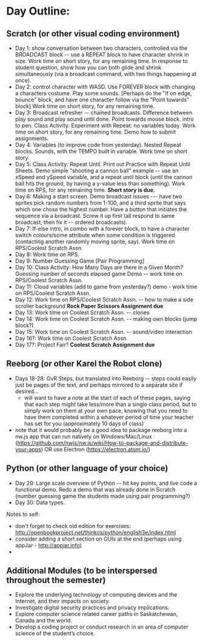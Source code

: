 # Day Outline:

## Scratch (or other visual coding environment)
- Day 1: show conversation between two characters, controlled via the BROADCAST block -- use a REPEAT block to have character shrink in size. Work time on short story, for any remaining time. In response to student question, show how you can both glide and shrink simultaneously (via a broadcast command, with two things happening at once).
- Day 2: control character with WASD. Use FOREVER block with changing a characters costume. Play some sounds. [Perhaps do the "if on edge, bounce" block, and have one character follow via the "Point towards" block] Work time on short story, for any remaining time.
- Day 3: Broadcast refresher -- chained broadcasts. Difference between play sound and play sound until done. Point towards mouse block. intro to pen. Class Activity: Experiment with Repeat: no variables today. Work time on short story, for any remaining time. Demo how to submit assignments.
- Day 4: Variables (to improve code from yesterday). Nested Repeat blocks. Sounds, with the TEMPO built in variable. Work time on short story.
- Day 5: Class Activity: Repeat Until. Print out Practice with Repeat Until Sheets. Demo simple "shooting a cannon ball" example -- use an xSpeed and ySpeed variable, and a repeat until block (until the cannon ball hits the ground, by having a y-value less than something).  Work time on RPS, for any remaining time.  **Short story is due.**
- Day 6: Making a start screen. Demo broadcast issues --- have two sprites pick random numbers from 1-100, and a third sprite that says which one chose the highest number. Have a button that initiates the sequence via a broadcast. Screw it up first (all respond to same broadcast, then fix it -- ordered broadcasts). 
- Day 7: If-else intro, in combo with a forever block, to have a character switch colours/some attribute when some condition is triggered (contacting another randomly moving sprite, say). Work time on RPS/Coolest Scratch Assn.
- Day 8: Work time on RPS.
- Day 9: Number Guessing Game [Pair Programming] 
- Day 10: Class Activity: How Many Days are there in a Given Month? Guessing number of seconds elapsed game Demo -- work time on RPS/Coolest Scratch Assn.
- Day 11: Cloud variables (add to game from yesterday?) demo - work time on RPS/Coolest Scratch Assn.
- Day 12: Work time on RPS/Coolest Scratch Assn. -- how to make a side scroller background **Rock Paper Scissors Assignment due**
- Day 13: Work time on Coolest Scratch Assn. -- clones 
- Day 14: Work time on Coolest Scratch Assn. -- making own blocks (jump block?)
- Day 15: Work time on Coolest Scratch Assn.  -- sound/video interaction
- Day 16?: Work time on Coolest Scratch Assn.
- Day 17?: Project Fair? **Coolest Scratch Assignment due**

## Reeborg (or other Karel the Robot clone)
- Days 18-28: GvR Steps, but translated into Reeborg -- steps could easily just be pages of the text, and perhaps mirrored to a separate site if desired...
    - will want to have a note at the start of each of these pages, saying that each step might take less/more than a single class period, but to simply work on them at your own pace, knowing that you need to have them completed within a whatever period of time your teacher has set for you (approximately 10 days of class)
- note that it would probably be a good idea to package reeborg into a nw.js app that can run natively on Windows/Mac/Linux (https://github.com/nwjs/nw.js/wiki/How-to-package-and-distribute-your-apps) OR use Electron (https://electron.atom.io/)

## Python (or other language of your choice)
- Day 29: Large scale overview of Python -- hit key points, and live code a functional demo. Redo a demo that was already done in Scratch (number guessing game the students made using pair programming?)
- Day 30: Data types. 

Notes to self:
- don't forget to check old edition for exercises: http://openbookproject.net/thinkcs/python/english3e/index.html
- consider adding a short section on GUIs at the end (perhaps using appJar - http://appjar.info)
- 



## Additional Modules (to be interspersed throughout the semester)
- Explore the underlying technology of computing devices and the Internet, and their impacts on society.
- Investigate digital security practices and privacy implications.
- Explore computer science related career paths in Saskatchewan, Canada and the world.
- Develop a coding project or conduct research in an area of computer science of the student’s choice.
